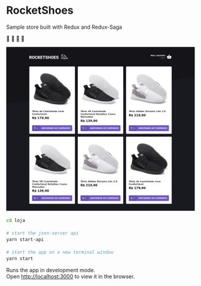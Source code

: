 # RocketShoes

Sample store built with Redux and Redux-Saga 

:shoe:
:boot:
:sandal:
:high_heel:

<img src="./.assets/home.png" >


```sh
cd loja

# start the json-server api
yarn start-api

# start the app on a new terminal window
yarn start
```

Runs the app in development mode.<br>
Open [http://localhost:3000](http://localhost:3000) to view it in the browser.